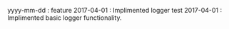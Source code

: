yyyy-mm-dd : feature
2017-04-01 : Implimented logger test
2017-04-01 : Implimented basic logger functionality.